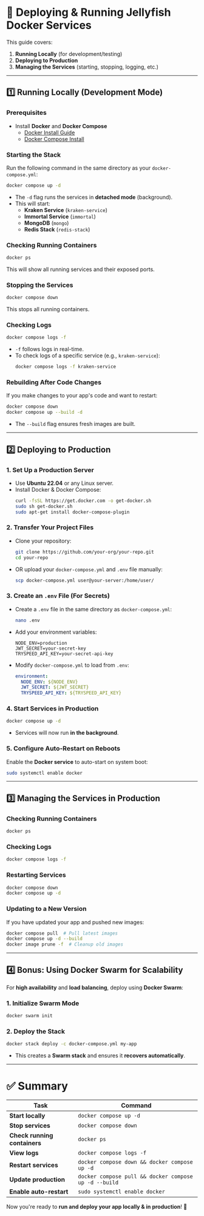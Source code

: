 # 🚀 **Deploying & Running Jellyfish Docker Services**
This guide covers:
1. **Running Locally** (for development/testing)  
2. **Deploying to Production**  
3. **Managing the Services** (starting, stopping, logging, etc.)  

---

## 1️⃣ **Running Locally (Development Mode)**
### **Prerequisites**
- Install **Docker** and **Docker Compose**  
  - [Docker Install Guide](https://docs.docker.com/get-docker/)  
  - [Docker Compose Install](https://docs.docker.com/compose/install/)  

### **Starting the Stack**
Run the following command in the same directory as your `docker-compose.yml`:
```sh
docker compose up -d
```
- The `-d` flag runs the services in **detached mode** (background).  
- This will start:
  - **Kraken Service** (`kraken-service`)
  - **Immortal Service** (`immortal`)
  - **MongoDB** (`mongo`)
  - **Redis Stack** (`redis-stack`)

### **Checking Running Containers**
```sh
docker ps
```
This will show all running services and their exposed ports.

### **Stopping the Services**
```sh
docker compose down
```
This stops all running containers.

### **Checking Logs**
```sh
docker compose logs -f
```
- `-f` follows logs in real-time.  
- To check logs of a specific service (e.g., `kraken-service`):
  ```sh
  docker compose logs -f kraken-service
  ```

### **Rebuilding After Code Changes**
If you make changes to your app's code and want to restart:
```sh
docker compose down
docker compose up --build -d
```
- The `--build` flag ensures fresh images are built.

---

## 2️⃣ **Deploying to Production**
### **1. Set Up a Production Server**
- Use **Ubuntu 22.04** or any Linux server.  
- Install Docker & Docker Compose:
  ```sh
  curl -fsSL https://get.docker.com -o get-docker.sh
  sudo sh get-docker.sh
  sudo apt-get install docker-compose-plugin
  ```

### **2. Transfer Your Project Files**
- Clone your repository:
  ```sh
  git clone https://github.com/your-org/your-repo.git
  cd your-repo
  ```

- OR upload your `docker-compose.yml` and `.env` file manually:
  ```sh
  scp docker-compose.yml user@your-server:/home/user/
  ```

### **3. Create an `.env` File (For Secrets)**
- Create a `.env` file in the same directory as `docker-compose.yml`:
  ```sh
  nano .env
  ```
- Add your environment variables:
  ```
  NODE_ENV=production
  JWT_SECRET=your-secret-key
  TRYSPEED_API_KEY=your-secret-api-key
  ```

- Modify `docker-compose.yml` to load from `.env`:
  ```yaml
  environment:
    NODE_ENV: ${NODE_ENV}
    JWT_SECRET: ${JWT_SECRET}
    TRYSPEED_API_KEY: ${TRYSPEED_API_KEY}
  ```

### **4. Start Services in Production**
```sh
docker compose up -d
```
- Services will now run **in the background**.

### **5. Configure Auto-Restart on Reboots**
Enable the **Docker service** to auto-start on system boot:
```sh
sudo systemctl enable docker
```

---

## 3️⃣ **Managing the Services in Production**
### **Checking Running Containers**
```sh
docker ps
```

### **Checking Logs**
```sh
docker compose logs -f
```

### **Restarting Services**
```sh
docker compose down
docker compose up -d
```

### **Updating to a New Version**
If you have updated your app and pushed new images:
```sh
docker compose pull  # Pull latest images
docker compose up -d --build
docker image prune -f  # Cleanup old images
```

---

## 4️⃣ **Bonus: Using Docker Swarm for Scalability**
For **high availability** and **load balancing**, deploy using **Docker Swarm**:

### **1. Initialize Swarm Mode**
```sh
docker swarm init
```

### **2. Deploy the Stack**
```sh
docker stack deploy -c docker-compose.yml my-app
```
- This creates a **Swarm stack** and ensures it **recovers automatically**.

---

# ✅ **Summary**
| Task | Command |
|------|---------|
| **Start locally** | `docker compose up -d` |
| **Stop services** | `docker compose down` |
| **Check running containers** | `docker ps` |
| **View logs** | `docker compose logs -f` |
| **Restart services** | `docker compose down && docker compose up -d` |
| **Update production** | `docker compose pull && docker compose up -d --build` |
| **Enable auto-restart** | `sudo systemctl enable docker` |

Now you're ready to **run and deploy your app locally & in production**! 🚀
